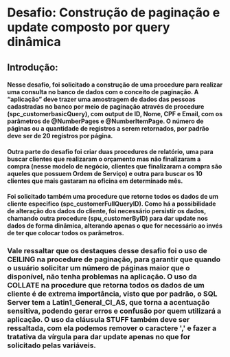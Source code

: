 # Desafio: Construção de paginação e update composto por query dinâmica

## Introdução:
#### Nesse desafio, foi solicitado a construção de uma procedure para realizar uma consulta no banco de dados com o conceito de paginação. A “aplicação” deve trazer uma amostragem de dados das pessoas cadastradas no banco por meio de paginação através de procedure (spc_customerbasicQuery), com output de ID, Nome, CPF e Email, com os parâmetros de @NumberPages e @NumberItemPage. O número de páginas ou a quantidade de registros a serem retornados, por padrão deve ser de 20 registros por página. 
#### Outra parte do desafio foi criar duas procedures de relatório, uma para buscar clientes que realizaram o orçamento mas não finalizaram a compra (nesse modelo de negócio, clientes que finalizaram a compra são aqueles que possuem Ordem de Serviço) e outra para buscar os 10 clientes que mais gastaram na oficina em determinado mês.
#### Foi solicitado também uma procedure que retorne todos os dados de um cliente especifico (spc_customerFullQueryID). Como há a possibilidade de alteração dos dados do cliente, foi necessário persistir os dados, chamando outra procedure (spu_customerByID) para dar update nos dados de forma dinâmica, alterando apenas o que for necessário ao invés de ter que colocar todos os parâmetros.

### Vale ressaltar que os destaques desse desafio foi o uso de CEILING na procedure de paginação, para garantir que quando o usuário solicitar um número de páginas maior que o disponível, não tenha problemas na aplicação. O uso da COLLATE na procedure que retorna todos os dados de um cliente é de extrema importância, visto que por padrão, o SQL Server tem a Latin1_General_CI_AS, que torna a acentuação sensitiva, podendo gerar erros e confusão por quem utilizará a aplicação. O uso da cláusula STUFF também deve ser ressaltada, com ela podemos remover o caractere ',' e fazer a tratativa da vírgula para dar update apenas no que for solicitado pelas variáveis.

